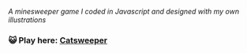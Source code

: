*A minesweeper game I coded in Javascript and designed with my own illustrations*

### 😺 Play here: [Catsweeper](https://saralotfi.github.io/catsweeper/)
